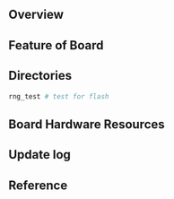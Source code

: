 ## Overview

## Feature of Board

## Directories

```sh
rng_test # test for flash
```

## Board Hardware Resources

## Update log

## Reference

